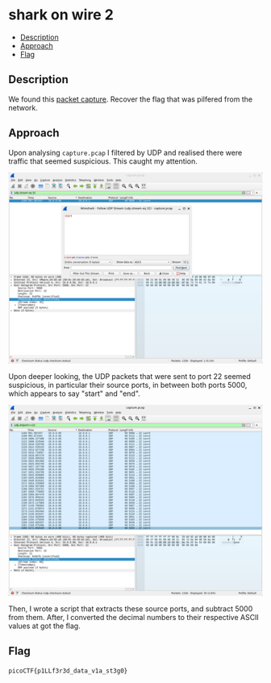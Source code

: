 # shark on wire 2

- [Description](#description)
- [Approach](#approach)
- [Flag](#flag)

## Description

We found this [packet capture](https://jupiter.challenges.picoctf.org/static/b506393b6f9d53b94011df000c534759/capture.pcap). Recover the flag that was pilfered from the network.

## Approach

Upon analysing `capture.pcap` I filtered by UDP and realised there were traffic that seemed suspicious. This caught my attention.

<p align="center">
  <img src="https://raw.githubusercontent.com/DarrenPea/picoCTF_writeups/refs/heads/main/picoCTF-2019/Forensics/shark-on-wire-2/img/start.png" />
</p>

Upon deeper looking, the UDP packets that were sent to port 22 seemed suspicious, in particular their source ports, in between both ports 5000, which appears to say "start" and "end".

<p align="center">
  <img src="https://raw.githubusercontent.com/DarrenPea/picoCTF_writeups/refs/heads/main/picoCTF-2019/Forensics/shark-on-wire-2/img/end.png" />
</p>

Then, I wrote a script that extracts these source ports, and subtract 5000 from them. After, I converted the decimal numbers to their respective ASCII values at got the flag.

## Flag

`picoCTF{p1LLf3r3d_data_v1a_st3g0}`